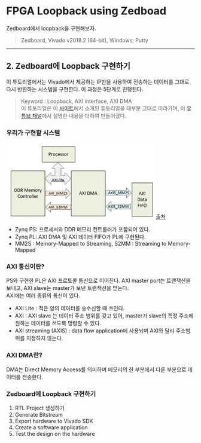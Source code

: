 # FPGA Loopback using Zedboad
Zedboard에서 loopback을 구현해보자.
> Zedboard, Vivado v2018.2 (64-bit), Windows, Putty

***
## 2. Zedboard에 Loopback 구현하기
이 튜토리얼에서는 Vivado에서 제공하는 IP만을 사용하여 전송하는 데이터를 그대로 다시 반환하는 시스템을 구현한다. 이 과정은 5단계로 진행된다.
> Keyword : Loopback, AXI interface, AXI DMA  
> 이 튜토리얼은 이 [사이트](http://www.fpgadeveloper.com/2014/08/using-the-axi-dma-in-vivado.html)에서 소개된 튜토리얼을
대부분 그대로 따라가며, 이 [유튜브 채널](https://www.youtube.com/user/mamsadegh2/feed)에서 설명한 내용을 더하여 만들어졌다.

### 우리가 구현할 시스템
<img src="./img/2.0.1.PNG" width="400px">[출처](http://www.fpgadeveloper.com/2014/08/using-the-axi-dma-in-vivado.html)  
- Zynq PS: 프로세서와 DDR 메모리 컨트롤러가 포함되어 있다.  
- Zynq PL: AXI DMA 및 AXI 데이터 FIFO가 PL에 구현된다.  
- MM2S : Memory-Mapped to Streaming, S2MM : Streaming to Memory-Mapped  

### AXI 통신이란?
PS와 구현한 PL은 AXI 프로토콜 통신으로 이어진다. AXI master port는 트랜잭션을 보내고, AXI slave는 master가 보낸 트랜잭션을 받는다.  
AXI에는 여러 종류의 통신이 있다.
- AXI Lite : 적은 양의 데이터를 송수신할 때 쓰인다.
- AXI : AXI slave 는 데이터 주소 범위를 갖고 있어, master가 slave의 특정 주소에 원하는 데이터를 쓰도록 명령할 수 있다.
- AXI streaming (AXIS) : data flow application에 사용되며 AXI와 달리 주소범위를 지정하지 않는다.

### AXI DMA란?
DMA는 Direct Memory Access를 의미하며 메모리의 한 부분에서 다른 부분으로 데이터를 전송한다.

### Zedboard에 Loopback 구현하기
1. RTL Project 생성하기
2. Generate Bitstream
3. Export hardware to Vivado SDK
4. Create a software application
5. Test the design on the hardware
